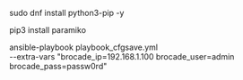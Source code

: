 sudo dnf install python3-pip -y

pip3 install paramiko

ansible-playbook playbook_cfgsave.yml \
  --extra-vars "brocade_ip=192.168.1.100 brocade_user=admin brocade_pass=passw0rd"

